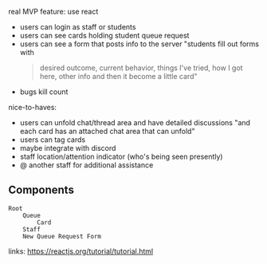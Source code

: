 real MVP feature: use react
- users can login as staff or students
- users can see cards holding student queue request
- users can see a form that posts info to the server
"students fill out forms with
    > desired outcome, 
    > current behavior, 
    > things I've tried, 
    > how I got here, 
    > other info
    and then it become a little card"
- bugs kill count

nice-to-haves:
- users can unfold chat/thread area and have detailed discussions
"and each card has an attached chat area that can unfold"
- users can tag cards
- maybe integrate with discord
- staff location/attention indicator (who's being seen presently)
- @ another staff for additional assistance

Components
----------
    Root
        Queue
            Card
        Staff
        New Queue Request Form





links:
https://reactjs.org/tutorial/tutorial.html